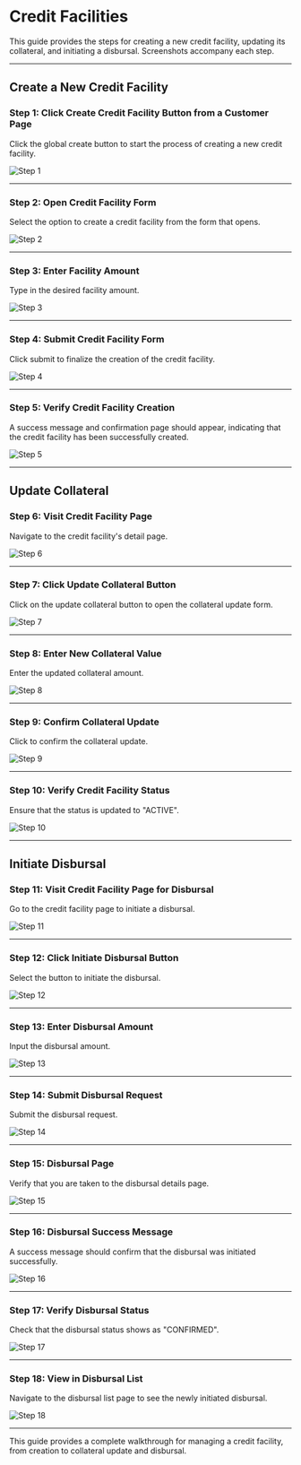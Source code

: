 # Credit Facilities

This guide provides the steps for creating a new credit facility, updating its collateral, and initiating a disbursal. Screenshots accompany each step.

---

## Create a New Credit Facility

### Step 1: Click Create Credit Facility Button from a Customer Page

Click the global create button to start the process of creating a new credit facility.

![Step 1](./screenshots/credit-facilities.cy.ts/1_click_create_credit_facility_button.png)

---

<!-- new-page -->

### Step 2: Open Credit Facility Form

Select the option to create a credit facility from the form that opens.

![Step 2](./screenshots/credit-facilities.cy.ts/2_open_credit_facility_form.png)

---

<!-- new-page -->

### Step 3: Enter Facility Amount

Type in the desired facility amount.

![Step 3](./screenshots/credit-facilities.cy.ts/3_enter_facility_amount.png)

---

<!-- new-page -->

### Step 4: Submit Credit Facility Form

Click submit to finalize the creation of the credit facility.

![Step 4](./screenshots/credit-facilities.cy.ts/4_submit_credit_facility_form.png)

---

<!-- new-page -->

### Step 5: Verify Credit Facility Creation

A success message and confirmation page should appear, indicating that the credit facility has been successfully created.

![Step 5](./screenshots/credit-facilities.cy.ts/5_credit_facility_created_success.png)

---

<!-- new-page -->

## Update Collateral

### Step 6: Visit Credit Facility Page

Navigate to the credit facility's detail page.

![Step 6](./screenshots/credit-facilities.cy.ts/6_visit_credit_facility_page.png)

---

<!-- new-page -->

### Step 7: Click Update Collateral Button

Click on the update collateral button to open the collateral update form.

![Step 7](./screenshots/credit-facilities.cy.ts/7_click_update_collateral_button.png)

---

<!-- new-page -->

### Step 8: Enter New Collateral Value

Enter the updated collateral amount.

![Step 8](./screenshots/credit-facilities.cy.ts/8_enter_new_collateral_value.png)

---

<!-- new-page -->

### Step 9: Confirm Collateral Update

Click to confirm the collateral update.

![Step 9](./screenshots/credit-facilities.cy.ts/9_confirm_collateral_update.png)

---

<!-- new-page -->

### Step 10: Verify Credit Facility Status

Ensure that the status is updated to "ACTIVE".

![Step 10](./screenshots/credit-facilities.cy.ts/10_verify_active_status.png)

---

<!-- new-page -->

## Initiate Disbursal

### Step 11: Visit Credit Facility Page for Disbursal

Go to the credit facility page to initiate a disbursal.

![Step 11](./screenshots/credit-facilities.cy.ts/11_visit_credit_facility_page_for_disbursal.png)

---

<!-- new-page -->

### Step 12: Click Initiate Disbursal Button

Select the button to initiate the disbursal.

![Step 12](./screenshots/credit-facilities.cy.ts/12_click_initiate_disbursal_button.png)

---

<!-- new-page -->

### Step 13: Enter Disbursal Amount

Input the disbursal amount.

![Step 13](./screenshots/credit-facilities.cy.ts/13_enter_disbursal_amount.png)

---

<!-- new-page -->

### Step 14: Submit Disbursal Request

Submit the disbursal request.

![Step 14](./screenshots/credit-facilities.cy.ts/14_submit_disbursal_request.png)

---

<!-- new-page -->

### Step 15: Disbursal Page

Verify that you are taken to the disbursal details page.

![Step 15](./screenshots/credit-facilities.cy.ts/15_disbursal_page.png)

---

<!-- new-page -->

### Step 16: Disbursal Success Message

A success message should confirm that the disbursal was initiated successfully.

![Step 16](./screenshots/credit-facilities.cy.ts/16_disbursal_success_message.png)

---

<!-- new-page -->

### Step 17: Verify Disbursal Status

Check that the disbursal status shows as "CONFIRMED".

![Step 17](./screenshots/credit-facilities.cy.ts/17_verify_disbursal_status_confirmed.png)

---

<!-- new-page -->

### Step 18: View in Disbursal List

Navigate to the disbursal list page to see the newly initiated disbursal.

![Step 18](./screenshots/credit-facilities.cy.ts/18_disbursal_in_list.png)

---

This guide provides a complete walkthrough for managing a credit facility, from creation to collateral update and disbursal.
